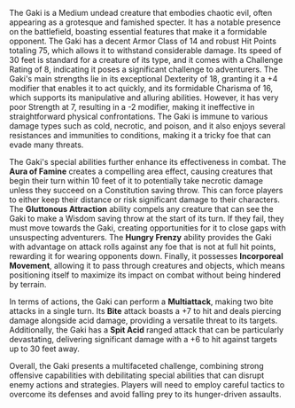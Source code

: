 The Gaki is a Medium undead creature that embodies chaotic evil, often appearing as a grotesque and famished specter. It has a notable presence on the battlefield, boasting essential features that make it a formidable opponent. The Gaki has a decent Armor Class of 14 and robust Hit Points totaling 75, which allows it to withstand considerable damage. Its speed of 30 feet is standard for a creature of its type, and it comes with a Challenge Rating of 8, indicating it poses a significant challenge to adventurers. The Gaki's main strengths lie in its exceptional Dexterity of 18, granting it a +4 modifier that enables it to act quickly, and its formidable Charisma of 16, which supports its manipulative and alluring abilities. However, it has very poor Strength at 7, resulting in a -2 modifier, making it ineffective in straightforward physical confrontations. The Gaki is immune to various damage types such as cold, necrotic, and poison, and it also enjoys several resistances and immunities to conditions, making it a tricky foe that can evade many threats.

The Gaki's special abilities further enhance its effectiveness in combat. The **Aura of Famine** creates a compelling area effect, causing creatures that begin their turn within 10 feet of it to potentially take necrotic damage unless they succeed on a Constitution saving throw. This can force players to either keep their distance or risk significant damage to their characters. The **Gluttonous Attraction** ability compels any creature that can see the Gaki to make a Wisdom saving throw at the start of its turn. If they fail, they must move towards the Gaki, creating opportunities for it to close gaps with unsuspecting adventurers. The **Hungry Frenzy** ability provides the Gaki with advantage on attack rolls against any foe that is not at full hit points, rewarding it for wearing opponents down. Finally, it possesses **Incorporeal Movement**, allowing it to pass through creatures and objects, which means positioning itself to maximize its impact on combat without being hindered by terrain.

In terms of actions, the Gaki can perform a **Multiattack**, making two bite attacks in a single turn. Its **Bite** attack boasts a +7 to hit and deals piercing damage alongside acid damage, providing a versatile threat to its targets. Additionally, the Gaki has a **Spit Acid** ranged attack that can be particularly devastating, delivering significant damage with a +6 to hit against targets up to 30 feet away. 

Overall, the Gaki presents a multifaceted challenge, combining strong offensive capabilities with debilitating special abilities that can disrupt enemy actions and strategies. Players will need to employ careful tactics to overcome its defenses and avoid falling prey to its hunger-driven assaults.